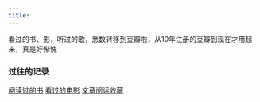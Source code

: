 ```yaml
---
title: 
---
```



看过的书、影，听过的歌，悉数转移到豆瓣啦，从10年注册的豆瓣到现在才用起来，真是好惭愧

### 过往的记录
[阅读过的书](/favorite/booksummary)
[看过的电影](/favorite/moviecollect)
[文章阅读收藏](/favorite/articleread)
